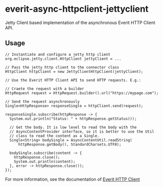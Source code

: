 everit-async-httpclient-jettyclient
===================================

Jetty Client based implementation of the asynchronous Everit HTTP Client API.

## Usage

    // Instantiate and configure a jetty http client
    org.eclipse.jetty.client.HttpClient jettyClient = ...
    
    // Pass the jetty http client to the connector class
    HttpClient httpClient = new JettyClientHttpClient(jettyClient);
    
    // Use the Everit HTTP Client API to send HTTP requests. E.g.:
    
    // Craete the request with a builder
    HttpRequest request = HttpRequest.builder().url("https://mypage.com");
    
    // Send the request asynchronously
    Single<HttpResponse> responseSingle = httpClient.send(request);
    
    responseSingle.subscribe(httpResponse -> {
      System.out.println("Status: " + httpResponse.getStatus());
      
      // Get the body. It is low level to read the body with the
      // AsyncContentProvider interface, so it is better to use the Util
      // class to read the content as a Single.
      Single<String> bodySingle = AsyncContentUtil.readString(
          httpResponse.getBody(), StandardCharsets.UTF8);
      
      bodySingle.subscribe(content -> {
        httpResponse.close();
        System.out.println(content);
      }, error -> httpResponse.close());
    });

For more information, see the documentation of [Everit HTTP Client][0]

[0]: https://github.com/everit-org/everit-httpclient
